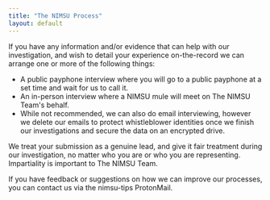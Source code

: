 ```yaml
---
title: "The NIMSU Process"
layout: default
---
```

If you have any information and/or evidence that can help with our investigation, and wish to detail your experience on-the-record we can arrange one or more of the following things:

- A public payphone interview where you will go to a public payphone at a set time and wait for us to call it.
- An in-person interview where a NIMSU mule will meet on The NIMSU Team's behalf.
- While not recommended, we can also do email interviewing, however we delete our emails to protect whistleblower identities once we finish our investigations and secure the data on an encrypted drive.

We treat your submission as a genuine lead, and give it fair treatment during our investigation, no matter who you are or who you are representing. Impartiality is important to The NIMSU Team.

If you have feedback or suggestions on how we can improve our processes, you can contact us via the nimsu-tips ProtonMail.